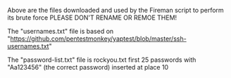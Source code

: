 Above are the files downloaded and used by the Fireman script to perform its brute force PLEASE DON'T RENAME OR REMOE THEM!

The "usernames.txt" file is based on "https://github.com/pentestmonkey/yaptest/blob/master/ssh-usernames.txt"

The "password-list.txt" file is rockyou.txt first 25 passwords with "Aa123456" (the correct password) inserted at place 10
